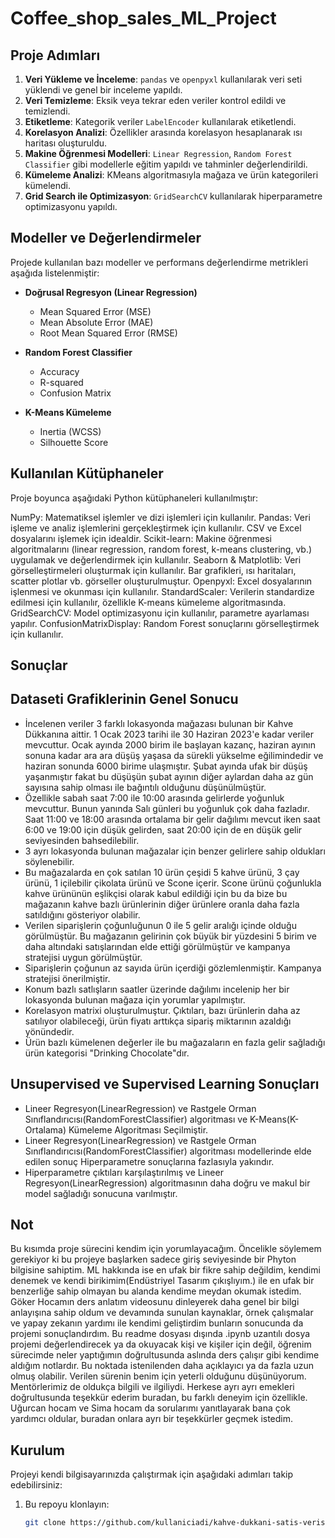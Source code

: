 # Coffee_shop_sales_ML_Project
## Proje Adımları
1. **Veri Yükleme ve İnceleme**: `pandas` ve `openpyxl` kullanılarak veri seti yüklendi ve genel bir inceleme yapıldı.
2. **Veri Temizleme**: Eksik veya tekrar eden veriler kontrol edildi ve temizlendi.
3. **Etiketleme**: Kategorik veriler `LabelEncoder` kullanılarak etiketlendi.
4. **Korelasyon Analizi**: Özellikler arasında korelasyon hesaplanarak ısı haritası oluşturuldu.
5. **Makine Öğrenmesi Modelleri**: `Linear Regression`, `Random Forest Classifier` gibi modellerle eğitim yapıldı ve tahminler değerlendirildi.
6. **Kümeleme Analizi**: KMeans algoritmasıyla mağaza ve ürün kategorileri kümelendi.
7. **Grid Search ile Optimizasyon**: `GridSearchCV` kullanılarak hiperparametre optimizasyonu yapıldı.

## Modeller ve Değerlendirmeler
Projede kullanılan bazı modeller ve performans değerlendirme metrikleri aşağıda listelenmiştir:

- **Doğrusal Regresyon (Linear Regression)**
  - Mean Squared Error (MSE)
  - Mean Absolute Error (MAE)
  - Root Mean Squared Error (RMSE)
  
- **Random Forest Classifier**
  - Accuracy
  - R-squared
  - Confusion Matrix
  
- **K-Means Kümeleme**
  - Inertia (WCSS)
  - Silhouette Score

## Kullanılan Kütüphaneler
Proje boyunca aşağıdaki Python kütüphaneleri kullanılmıştır:

NumPy: Matematiksel işlemler ve dizi işlemleri için kullanılır.
Pandas: Veri işleme ve analiz işlemlerini gerçekleştirmek için kullanılır. CSV ve Excel dosyalarını işlemek için idealdir.
Scikit-learn: Makine öğrenmesi algoritmalarını (linear regression, random forest, k-means clustering, vb.) uygulamak ve değerlendirmek için kullanılır.
Seaborn & Matplotlib: Veri görselleştirmeleri oluşturmak için kullanılır. Bar grafikleri, ısı haritaları, scatter plotlar vb. görseller oluşturulmuştur.
Openpyxl: Excel dosyalarının işlenmesi ve okunması için kullanılır.
StandardScaler: Verilerin standardize edilmesi için kullanılır, özellikle K-means kümeleme algoritmasında.
GridSearchCV: Model optimizasyonu için kullanılır, parametre ayarlaması yapılır.
ConfusionMatrixDisplay: Random Forest sonuçlarını görselleştirmek için kullanılır.

## Sonuçlar

## Dataseti Grafiklerinin Genel Sonucu

- İncelenen veriler 3 farklı lokasyonda mağazası bulunan bir Kahve Dükkanına aittir. 1 Ocak 2023 tarihi ile 30 Haziran 2023'e kadar veriler mevcuttur.
Ocak ayında 2000 birim ile başlayan kazanç, haziran ayının sonuna kadar ara ara düşüş yaşasa da sürekli yükselme eğilimindedir ve haziran sonunda 6000 birime ulaşmıştır.
Şubat ayında ufak bir düşüş yaşanmıştır fakat bu düşüşün şubat ayının diğer aylardan daha az gün sayısına sahip olması ile bağıntılı olduğunu düşünülmüştür.
- Özellikle sabah saat 7:00 ile 10:00 arasında gelirlerde yoğunluk mevcuttur. Bunun yanında Salı günleri bu yoğunluk çok daha fazladır. Saat 11:00 ve 18:00 arasında ortalama bir gelir dağılımı mevcut iken saat 6:00 ve 19:00 için düşük gelirden, saat 20:00 için de en düşük gelir seviyesinden bahsedilebilir.
- 3 ayrı lokasyonda bulunan mağazalar için benzer gelirlere sahip oldukları söylenebilir.
- Bu mağazalarda en çok satılan 10 ürün çeşidi 5 kahve ürünü, 3 çay ürünü, 1 içilebilir çikolata ürünü ve Scone içerir. Scone ürünü çoğunlukla kahve ürününün eşlikçisi olarak kabul edildiği için bu da bize bu mağazanın kahve bazlı ürünlerinin diğer ürünlere oranla daha fazla satıldığını gösteriyor olabilir.
- Verilen siparişlerin çoğunluğunun 0 ile 5 gelir aralığı içinde olduğu görülmüştür. Bu mağazanın gelirinin çok büyük bir yüzdesini 5 birim ve daha altındaki satışlarından elde ettiği görülmüştür ve kampanya stratejisi uygun görülmüştür.
- Siparişlerin çoğunun az sayıda ürün içerdiği gözlemlenmiştir. Kampanya stratejisi önerilmiştir.
- Konum bazlı satlışların saatler üzerinde dağılımı incelenip her bir lokasyonda bulunan mağaza için yorumlar yapılmıştır.
- Korelasyon matrixi oluşturulmuştur. Çıktıları, bazı ürünlerin daha az satılıyor olabileceği, ürün fiyatı arttıkça sipariş miktarının azaldığı yönündedir.
- Ürün bazlı kümelenen değerler ile bu mağazaların en fazla gelir sağladığı ürün kategorisi "Drinking Chocolate"dır.

## Unsupervised ve Supervised Learning Sonuçları

- Lineer Regresyon(LinearRegression) ve Rastgele Orman Sınıflandırıcısı(RandomForestClassifier) algoritması ve K-Means(K-Ortalama) Kümeleme Algoritması Seçilmiştir.
- Lineer Regresyon(LinearRegression) ve Rastgele Orman Sınıflandırıcısı(RandomForestClassifier) algoritması modellerinde elde edilen sonuç Hiperparametre sonuçlarına fazlasıyla yakındır.
- Hiperparametre çıktıları karşılaştırılmış ve Lineer Regresyon(LinearRegression) algoritmasının daha doğru ve makul bir model sağladığı sonucuna varılmıştır.

## Not

Bu kısımda proje sürecini kendim için yorumlayacağım.
Öncelikle söylemem gerekiyor ki bu projeye başlarken sadece giriş seviyesinde bir Phyton bilgisine sahiptim. ML hakkında ise en ufak bir fikre sahip değildim, kendimi denemek ve kendi birikimim(Endüstriyel Tasarım çıkışlıyım.) ile en ufak bir benzerliğe sahip olmayan bu alanda kendime meydan okumak istedim.
Göker Hocamın ders anlatım videosunu dinleyerek daha genel bir bilgi anlayışına sahip oldum ve devamında sunulan kaynaklar, örnek çalışmalar ve yapay zekanın yardımı ile kendimi geliştirdim bunların sonucunda da projemi sonuçlandırdım.
Bu readme dosyası dışında .ipynb uzantılı dosya projemi değerlendirecek ya da okuyacak kişi ve kişiler için değil, öğrenim sürecimde neler yaptığımın doğrultusunda aslında ders çalışır gibi kendime aldığım notlardır. Bu noktada istenilenden daha açıklayıcı ya da fazla uzun olmuş olabilir.
Verilen sürenin benim için yeterli olduğunu düşünüyorum. Mentörlerimiz de oldukça bilgili ve ilgiliydi. Herkese ayrı ayrı emekleri doğrultusunda teşekkür ederim buradan, bu farklı deneyim için özellikle. Uğurcan hocam ve Sima hocam da sorularımı yanıtlayarak bana çok yardımcı oldular, buradan onlara ayrı bir teşekkürler geçmek istedim.
## Kurulum
Projeyi kendi bilgisayarınızda çalıştırmak için aşağıdaki adımları takip edebilirsiniz:

1. Bu repoyu klonlayın:
   ```bash
   git clone https://github.com/kullaniciadi/kahve-dukkani-satis-verisi.git
